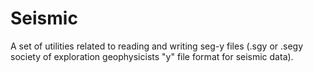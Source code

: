 # Seismic
A set of utilities related to reading and writing seg-y files (.sgy or .segy society of exploration geophysicists "y" file format for seismic data).



